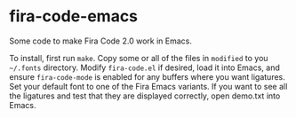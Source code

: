 # fira-code-emacs

Some code to make Fira Code 2.0 work in Emacs.

To install, first run `make`.  Copy some or all of the files in `modified` to
you `~/.fonts` directory.  Modify `fira-code.el` if desired, load it into Emacs,
and ensure `fira-code-mode` is enabled for any buffers where you want
ligatures.  Set your default font to one of the Fira Emacs variants.  If you want
to see all the ligatures and test that they are displayed correctly, open
demo.txt into Emacs.
